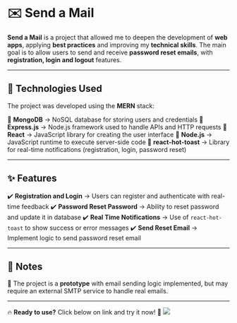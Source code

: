 # ✉️ Send a Mail

**Send a Mail** is a project that allowed me to deepen the development of **web apps**, applying **best practices** and improving my **technical skills**. The main goal is to allow users to send and receive **password reset emails**, with **registration, login and logout** features.

---

## 🚀 Technologies Used

The project was developed using the **MERN** stack:

🔹 **MongoDB** → NoSQL database for storing users and credentials
🔹 **Express.js** → Node.js framework used to handle APIs and HTTP requests
🔹 **React** → JavaScript library for creating the user interface
🔹 **Node.js** → JavaScript runtime to execute server-side code
🔹 **react-hot-toast** → Library for real-time notifications (registration, login, password reset)

---

## ✨ Features

✔️ **Registration and Login** → Users can register and authenticate with real-time feedback
✔️ **Password Reset Password** → Ability to reset password and update it in database
✔️ **Real Time Notifications** → Use of `react-hot-toast` to show success or error messages
✔️ **Send Reset Email** → Implement logic to send password reset email

---

## 📌 Notes

📌 The project is a **prototype** with email sending logic implemented, but may require an external SMTP service to handle real emails.

---

🔥 **Ready to use?** Click below on link and try it now! 🚀
![](https://sendanemail.onrender.com)
